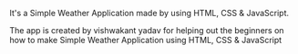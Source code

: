 It's a Simple Weather Application made by using HTML, CSS & JavaScript.

The app is created by vishwakant yadav for helping out the beginners on how to make Simple Weather Application using HTML, CSS & JavaScript
